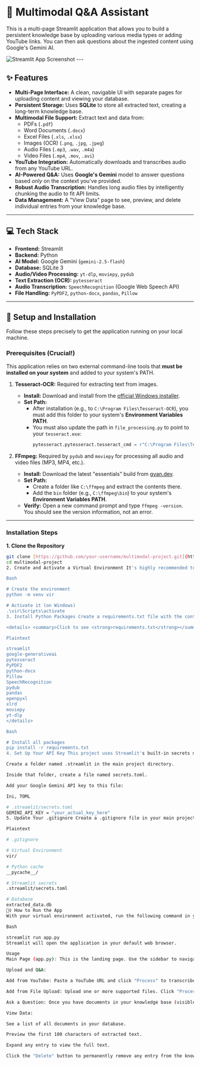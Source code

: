 # 🧠 Multimodal Q&A Assistant

This is a multi-page Streamlit application that allows you to build a persistent knowledge base by uploading various media types or adding YouTube links. You can then ask questions about the ingested content using Google's Gemini AI.

![Streamlit App Screenshot](https://i.imgur.com/example.png) ---

## ✨ Features

* **Multi-Page Interface:** A clean, navigable UI with separate pages for uploading content and viewing your database.
* **Persistent Storage:** Uses **SQLite** to store all extracted text, creating a long-term knowledge base.
* **Multimodal File Support:** Extract text and data from:
    * PDFs (`.pdf`)
    * Word Documents (`.docx`)
    * Excel Files (`.xls`, `.xlsx`)
    * Images (OCR) (`.png`, `.jpg`, `.jpeg`)
    * Audio Files (`.mp3`, `.wav`, `.m4a`)
    * Video Files (`.mp4`, `.mov`, `.avi`)
* **YouTube Integration:** Automatically downloads and transcribes audio from any YouTube URL.
* **AI-Powered Q&A:** Uses **Google's Gemini** model to answer questions based *only* on the context you've provided.
* **Robust Audio Transcription:** Handles long audio files by intelligently chunking the audio to fit API limits.
* **Data Management:** A "View Data" page to see, preview, and delete individual entries from your knowledge base.

---

## 💻 Tech Stack

* **Frontend:** Streamlit
* **Backend:** Python
* **AI Model:** Google Gemini (`gemini-2.5-flash`)
* **Database:** SQLite 3
* **Audio/Video Processing:** `yt-dlp`, `moviepy`, `pydub`
* **Text Extraction (OCR):** `pytesseract`
* **Audio Transcription:** `SpeechRecognition` (Google Web Speech API)
* **File Handling:** `PyPDF2`, `python-docx`, `pandas`, `Pillow`

---

## 🚀 Setup and Installation

Follow these steps precisely to get the application running on your local machine.

### **Prerequisites (Crucial!)**

This application relies on two external command-line tools that **must be installed on your system** and added to your system's PATH.

1.  **Tesseract-OCR:** Required for extracting text from images.
    * **Install:** Download and install from the [official Windows installer](https://github.com/UB-Mannheim/tesseract/wiki).
    * **Set Path:**
        * After installation (e.g., to `C:\Program Files\Tesseract-OCR`), you must add this folder to your system's **Environment Variables PATH**. 
        * You must also update the path in `file_processing.py` to point to your `tesseract.exe`:
            ```python
            pytesseract.pytesseract.tesseract_cmd = r"C:\Program Files\Tesseract-OCR\tesseract.exe"
            ```

2.  **FFmpeg:** Required by `pydub` and `moviepy` for processing all audio and video files (MP3, MP4, etc.).
    * **Install:** Download the latest "essentials" build from [gyan.dev](https://www.gyan.dev/ffmpeg/builds/).
    * **Set Path:**
        * Create a folder like `C:\ffmpeg` and extract the contents there.
        * Add the `bin` folder (e.g., `C:\ffmpeg\bin`) to your system's **Environment Variables PATH**.
    * **Verify:** Open a new command prompt and type `ffmpeg -version`. You should see the version information, not an error.

---

### **Installation Steps**

**1. Clone the Repository**
```bash
git clone [https://github.com/your-username/multimodal-project.git](https://github.com/your-username/multimodal-project.git)
cd multimodal-project
2. Create and Activate a Virtual Environment It's highly recommended to use a virtual environment.

Bash

# Create the environment
python -m venv vir

# Activate it (on Windows)
.\vir\Scripts\activate
3. Install Python Packages Create a requirements.txt file with the contents below, then run pip install -r requirements.txt.

<details> <summary>Click to see <strong>requirements.txt</strong></summary>

Plaintext

streamlit
google-generativeai
pytesseract
PyPDF2
python-docx
Pillow
SpeechRecognition
pydub
pandas
openpyxl
xlrd
moviepy
yt-dlp
</details>

Bash

# Install all packages
pip install -r requirements.txt
4. Set Up Your API Key This project uses Streamlit's built-in secrets management.

Create a folder named .streamlit in the main project directory.

Inside that folder, create a file named secrets.toml.

Add your Google Gemini API key to this file:

Ini, TOML

# .streamlit/secrets.toml
GEMINI_API_KEY = "your_actual_key_here"
5. Update Your .gitignore Create a .gitignore file in your main project folder to protect your secrets and avoid uploading unnecessary files.

Plaintext

# .gitignore

# Virtual Environment
vir/

# Python cache
__pycache__/

# Streamlit secrets
.streamlit/secrets.toml

# Database
extracted_data.db
🏃‍♀️ How to Run the App
With your virtual environment activated, run the following command in your terminal:

Bash

streamlit run app.py
Streamlit will open the application in your default web browser.

Usage
Main Page (app.py): This is the landing page. Use the sidebar to navigate.

Upload and Q&A:

Add from YouTube: Paste a YouTube URL and click "Process" to transcribe the audio and add it to the database.

Add from File Upload: Upload one or more supported files. Click "Process" to extract their content and save it to the database.

Ask a Question: Once you have documents in your knowledge base (visible in the sidebar), type a question and get an AI-generated answer based only on that content.

View Data:

See a list of all documents in your database.

Preview the first 100 characters of extracted text.

Expand any entry to view the full text.

Click the "Delete" button to permanently remove any entry from the knowledge base.